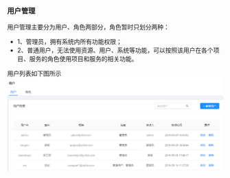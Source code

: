 ### 用户管理

用户管理主要分为用户、角色两部分，角色暂时只划分两种：
- 1、管理员，拥有系统内所有功能权限；
- 2、普通用户，无法使用资源、用户、系统等功能，可以按照该用户在各个项目、服务的角色使用项目和服务的相关功能。

用户列表如下图所示
![](/assets/用户.png)
